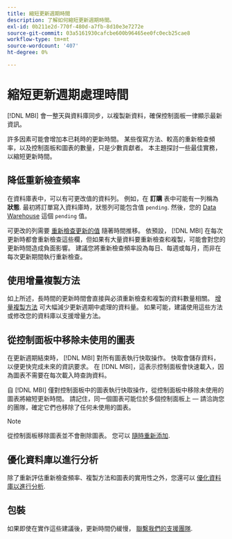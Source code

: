 ```yaml
---
title: 縮短更新週期時間
description: 了解如何縮短更新週期時間。
exl-id: 0b211e2d-770f-480d-a7fb-8d10e3e7272e
source-git-commit: 03a5161930cafcbe600b96465ee0fc0ecb25cae8
workflow-type: tm+mt
source-wordcount: '407'
ht-degree: 0%

---
```


# 縮短更新週期處理時間

[!DNL MBI] 會一整天與資料庫同步，以複製新資料，確保控制面板一律顯示最新資訊。

許多因素可能會增加本已耗時的更新時間。 某些復寫方法、較高的重新檢查頻率，以及控制面板和圖表的數量，只是少數貢獻者。 本主題探討一些最佳實務，以縮短更新時間。

## 降低重新檢查頻率

在資料庫表中，可以有可更改值的資料列。 例如，在 **訂購** 表中可能有一列稱為 **狀態**. 最初將訂單寫入資料庫時，狀態列可能包含值 `pending`. 然後，您的 [Data Warehouse](../data-analyst/data-warehouse-mgr/tour-dwm.md) 這個 `pending` 值。

可更改的列需要 [重新檢查更新的值](../data-analyst/data-warehouse-mgr/cfg-data-rechecks.md) 隨著時間推移。 依預設， [!DNL MBI] 在每次更新時都會重新檢查這些欄，但如果有大量資料要重新檢查和複製，可能會對您的更新時間造成負面影響。 建議您將重新檢查頻率設為每日、每週或每月，而非在每次更新期間執行重新檢查。

## 使用增量複製方法

如上所述，長時間的更新時間會直接與必須重新檢查和複製的資料數量相關。 [增量複製方法](../data-analyst/data-warehouse-mgr/cfg-replication-methods.md) 可大幅減少更新週期中處理的資料量。 如果可能，建議使用這些方法或修改您的資料庫以支援增量方法。

## 從控制面板中移除未使用的圖表

在更新週期結束時， [!DNL MBI] 對所有圖表執行快取操作。 快取會儲存資料，以便更快完成未來的資訊要求。 在 [!DNL MBI]，這表示控制面板會快速載入，因為圖表不需要在每次載入時查詢資料。

自 [!DNL MBI] 僅對控制面板中的圖表執行快取操作，從控制面板中移除未使用的圖表將縮短更新時間。 請記住，同一個圖表可能位於多個控制面板上 — 請洽詢您的團隊，確定它們也移除了任何未使用的圖表。

>[!NOTE]
>
>從控制面板移除圖表並不會刪除圖表。 您可以 [隨時重新添加](../data-user/dashboards/add-charts-dashboard.md).

## 優化資料庫以進行分析

除了重新評估重新檢查頻率、複製方法和圖表的實用性之外，您還可以 [優化資料庫以進行分析](../best-practices/opt-db-analysis.md).

## 包裝

如果即使在實作這些建議後，更新時間仍緩慢， [聯繫我們的支援團隊](../guide-overview.md).
